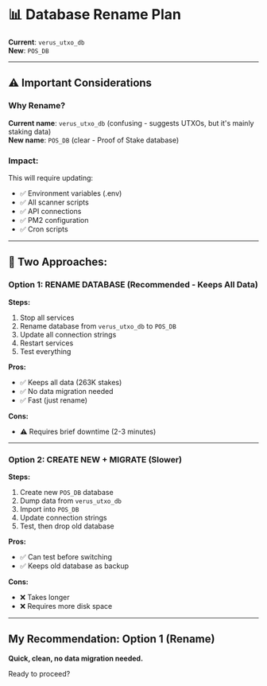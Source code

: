 # 📊 Database Rename Plan

**Current**: `verus_utxo_db`  
**New**: `POS_DB`

---

## ⚠️ Important Considerations

### Why Rename?

**Current name**: `verus_utxo_db` (confusing - suggests UTXOs, but it's mainly staking data)  
**New name**: `POS_DB` (clear - Proof of Stake database)

### Impact:

This will require updating:
- ✅ Environment variables (.env)
- ✅ All scanner scripts
- ✅ API connections
- ✅ PM2 configuration
- ✅ Cron scripts

---

## 🎯 Two Approaches:

### Option 1: RENAME DATABASE (Recommended - Keeps All Data)

**Steps:**
1. Stop all services
2. Rename database from `verus_utxo_db` to `POS_DB`
3. Update all connection strings
4. Restart services
5. Test everything

**Pros:**
- ✅ Keeps all data (263K stakes)
- ✅ No data migration needed
- ✅ Fast (just rename)

**Cons:**
- ⚠️ Requires brief downtime (2-3 minutes)

---

### Option 2: CREATE NEW + MIGRATE (Slower)

**Steps:**
1. Create new `POS_DB` database
2. Dump data from `verus_utxo_db`
3. Import into `POS_DB`
4. Update connection strings
5. Test, then drop old database

**Pros:**
- ✅ Can test before switching
- ✅ Keeps old database as backup

**Cons:**
- ❌ Takes longer
- ❌ Requires more disk space

---

## My Recommendation: Option 1 (Rename)

**Quick, clean, no data migration needed.**

Ready to proceed?

